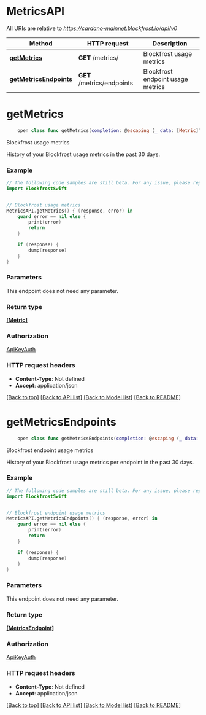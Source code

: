 # MetricsAPI

All URIs are relative to *https://cardano-mainnet.blockfrost.io/api/v0*

Method | HTTP request | Description
------------- | ------------- | -------------
[**getMetrics**](MetricsAPI.md#getmetrics) | **GET** /metrics/ | Blockfrost usage metrics
[**getMetricsEndpoints**](MetricsAPI.md#getmetricsendpoints) | **GET** /metrics/endpoints | Blockfrost endpoint usage metrics


# **getMetrics**
```swift
    open class func getMetrics(completion: @escaping (_ data: [Metric]?, _ error: Error?) -> Void)
```

Blockfrost usage metrics

History of your Blockfrost usage metrics in the past 30 days.

### Example
```swift
// The following code samples are still beta. For any issue, please report via http://github.com/OpenAPITools/openapi-generator/issues/new
import BlockfrostSwift


// Blockfrost usage metrics
MetricsAPI.getMetrics() { (response, error) in
    guard error == nil else {
        print(error)
        return
    }

    if (response) {
        dump(response)
    }
}
```

### Parameters
This endpoint does not need any parameter.

### Return type

[**[Metric]**](Metric.md)

### Authorization

[ApiKeyAuth](../README.md#ApiKeyAuth)

### HTTP request headers

 - **Content-Type**: Not defined
 - **Accept**: application/json

[[Back to top]](#) [[Back to API list]](../README.md#documentation-for-api-endpoints) [[Back to Model list]](../README.md#documentation-for-models) [[Back to README]](../README.md)

# **getMetricsEndpoints**
```swift
    open class func getMetricsEndpoints(completion: @escaping (_ data: [MetricsEndpoint]?, _ error: Error?) -> Void)
```

Blockfrost endpoint usage metrics

History of your Blockfrost usage metrics per endpoint in the past 30 days. 

### Example
```swift
// The following code samples are still beta. For any issue, please report via http://github.com/OpenAPITools/openapi-generator/issues/new
import BlockfrostSwift


// Blockfrost endpoint usage metrics
MetricsAPI.getMetricsEndpoints() { (response, error) in
    guard error == nil else {
        print(error)
        return
    }

    if (response) {
        dump(response)
    }
}
```

### Parameters
This endpoint does not need any parameter.

### Return type

[**[MetricsEndpoint]**](MetricsEndpoint.md)

### Authorization

[ApiKeyAuth](../README.md#ApiKeyAuth)

### HTTP request headers

 - **Content-Type**: Not defined
 - **Accept**: application/json

[[Back to top]](#) [[Back to API list]](../README.md#documentation-for-api-endpoints) [[Back to Model list]](../README.md#documentation-for-models) [[Back to README]](../README.md)


